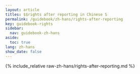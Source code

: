 ```yaml
---
layout: article
titles: $$rights after reporting in Chinese S
permalink: /guidebook/zh-hans/rights-after-reporting
key: guidebook-rights
sidebar:
  nav: guidebook-zh-hans
aside:
  toc: true
lang: zh-hans
show_date: false
---
```


{% include_relative raw-zh-hans/rights-after-reporting.md %}
